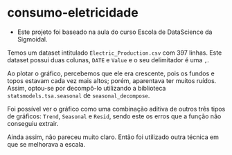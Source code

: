 # consumo-eletricidade
- Este projeto foi baseado na aula do curso Escola de DataScience da Sigmoidal.



Temos um dataset intitulado `Electric_Production.csv` com 397 linhas. Este dataset possui duas colunas, `DATE` e `Value` e o seu delimitador é uma `,`.

Ao plotar o gráfico, percebemos que ele era crescente, pois os fundos e topos estavam cada vez mais altos; porém, aparentava ter muitos ruídos. Assim, optou-se por decompô-lo utilizando a biblioteca `statsmodels.tsa.seasonal` de `seasonal_decompose`. 

Foi possível ver o gráfico como uma combinação aditiva de outros três tipos de gráficos: `Trend`, `Seasonal` e `Resid`, sendo este os erros que a função não conseguiu extrair.

Ainda assim, não pareceu muito claro. Então foi utilizado outra técnica em que se melhorava a escala.